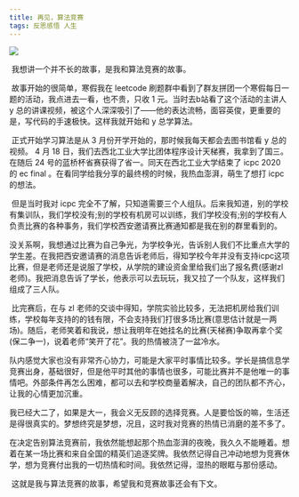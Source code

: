 ```yaml
---
title: 再见，算法竞赛
tags: 反思感悟 人生
---
```






![](https://hairrrrr.github.io/assets/2021-07-06-1.jpg)	

​	我想讲一个并不长的故事，是我和算法竞赛的故事。

​	故事开始的很简单，寒假我在 leetcode 刷题群中看到了群友拼团一个寒假每日一题的活动，我点进去一看，也不贵，只收 1 元。当时去b站看了这个活动的主讲人 y 总的讲课视频，被这个人深深吸引了——他的表达流畅，面容英俊，更重要的是，写代码的手速极快。这样我就开始和 y 总学算法。

​	正式开始学习算法是从 3 月份开学开始的，那时候我每天都会去图书馆看 y 总的视频。 4 月 18 日，我们去西北工业大学比团体程序设计天梯赛，我拿到了国三。在随后 24 号的蓝桥杯省赛获得了省一。同天在西北工业大学结束了 icpc 2020 的 ec final 。在看同学给我分享的最终榜的时候，我热血澎湃，萌生了想打 icpc 的想法。

​	但是当时我对 icpc 完全不了解，只知道需要三个人组队。后来我知道，别的学校有集训队，我们学校没有;别的学校有机房可以训练，我们学校没有;别的学校有人负责比赛的各种事务，我们学校西安邀请赛比赛通知都是我在别的群里看到的。

​	没关系啊，我想通过比赛为自己争光，为学校争光，告诉别人我们不比重点大学的学生差。在我把西安邀请赛的消息告诉老师后，得知学校今年并没有支持icpc这项比赛，但是老师还是说服了学校，从学院的建设资金里给我们出了报名费(感谢zl老师)。我把消息告诉了学长，他表示可以去玩玩，我又拉了一个队友，这样我们组成了三人队。

​	比完赛后，在与 zl 老师的交谈中得知，学院实验比较多，无法把机房给我们训练，学校每年支持的的钱有限，不会支持我们打很多场比赛(意思估计就是一两场)。随后，老师笑着和我说，想让我明年在她挂名的比赛(天梯赛)争取再拿个奖(保二争一)，说着老师“笑开了花”。我的热情被浇了一盆冷水。

​	队内感觉大家也没有非常齐心协力，可能是大家平时事情比较多。学长是搞信息学竞赛出身，基础很好，但是他平时其他的事情也很多，可能比赛并不是他唯一的事情吧。外部条件再怎么困难，都可以去和学校商量着解决，自己的团队都不齐心，让我的心情更加沉重。

​	我已经大二了，如果是大一，我会义无反顾的选择竞赛。人是要恰饭的嘛，生活还是得很真实的。梦想终究是梦想，况且，这时我对竞赛的热情已消磨的差不多了。

​	在决定告别算法竞赛前，我依然能想起那个热血澎湃的夜晚，我久久不能睡着。想着在某一场比赛和来自全国的精英们追逐奖牌。我依然记得自己冲动地想为竞赛休学，想为竞赛付出我的一切热情和时间。我依然记得，湿热的眼眶与那份感动。

​	这就是我与算法竞赛的故事，希望我和竞赛故事还会有下文。



